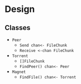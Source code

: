 # Design

## Classes
- `Peer`
  - `Send chan<- FileChunk`
  - `Receive <-chan FileChunk`
- `Torrent`
  - `[]FileChunk`
  - `FindPeer() chan<- Peer`
- `Magnet`
  - `FindFile() chan<- Torrent`
